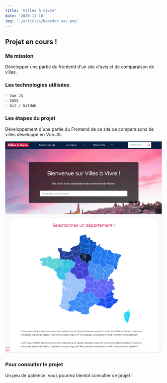 ```yaml
---
title: 'Villes à vivre'
date: '2020-11-10'
img: './articles/hearder-vav.png'
---
```


## Projet en cours !

### Ma mission
Développer une partie du frontend d'un site d'avis et de comparaison de villes.

### Les technologies utilisées
    - Vue JS
    - SASS
    - Git / GitHub

### Les étapes du projet
Développement d'une partie du Frontend de ce site de comparaisons de villes développé en Vue.JS.

![villes à vivre](./img-vav/accueil-vav.png)

### Pour consulter le projet
Un peu de patience, vous pourrez bientot consulter ce projet !